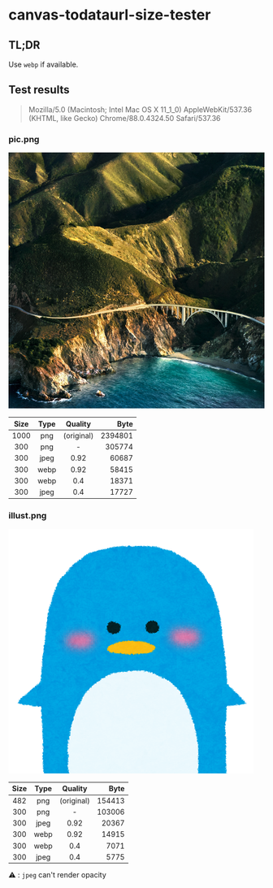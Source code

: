 # canvas-todataurl-size-tester

## TL;DR

Use `webp` if available.

## Test results

> Mozilla/5.0 (Macintosh; Intel Mac OS X 11_1_0) AppleWebKit/537.36 (KHTML, like Gecko) Chrome/88.0.4324.50 Safari/537.36

### pic.png

![](./pic.png)

| Size | Type |  Quality   |    Byte |
|:----:|:----:|:----------:| -------:|
| 1000 | png  | (original) | 2394801 |
| 300  | png  |     -      |  305774 |
| 300  | jpeg |    0.92    |   60687 |
| 300  | webp |    0.92    |   58415 |
| 300  | webp |    0.4     |   18371 |
| 300  | jpeg |    0.4     |   17727 |

### illust.png

![](./illust.png)

| Size | Type |  Quality   |   Byte |
|:----:|:----:|:----------:| ------:|
| 482  | png  | (original) | 154413 |
| 300  | png  |     -      | 103006 |
| 300  | jpeg |    0.92    |  20367 |
| 300  | webp |    0.92    |  14915 |
| 300  | webp |    0.4     |   7071 |
| 300  | jpeg |    0.4     |   5775 |

⚠️ : `jpeg` can't render opacity


